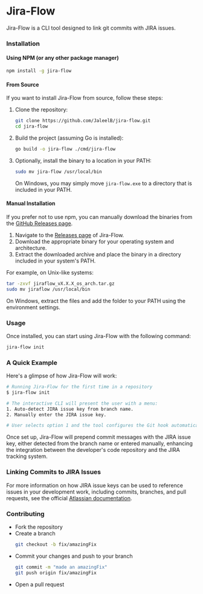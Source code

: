 # Jira-Flow

Jira-Flow is a CLI tool designed to link git commits with JIRA issues.

### Installation

#### Using NPM (or any other package manager)

```sh
npm install -g jira-flow
```

#### From Source

If you want to install Jira-Flow from source, follow these steps:

1. Clone the repository:

   ```bash
   git clone https://github.com/JaleelB/jira-flow.git
   cd jira-flow
   ```

2. Build the project (assuming Go is installed):

   ```bash
   go build -o jira-flow ./cmd/jira-flow
   ```

3. Optionally, install the binary to a location in your PATH:

   ```bash
   sudo mv jira-flow /usr/local/bin
   ```

   On Windows, you may simply move `jira-flow.exe` to a directory that is included in your PATH.

#### Manual Installation

If you prefer not to use npm, you can manually download the binaries from the [GitHub Releases page](https://github.com/JaleelB/jira-flow/releases).

1. Navigate to the [Releases page](https://github.com/JaleelB/jira-flow/releases) of Jira-Flow.
2. Download the appropriate binary for your operating system and architecture.
3. Extract the downloaded archive and place the binary in a directory included in your system's PATH.

For example, on Unix-like systems:

```bash
tar -zxvf jiraflow_vX.X.X_os_arch.tar.gz
sudo mv jiraflow /usr/local/bin
```

On Windows, extract the files and add the folder to your PATH using the environment settings.

### Usage

Once installed, you can start using Jira-Flow with the following command:

```sh
jira-flow init
```

### A Quick Example

Here's a glimpse of how Jira-Flow will work:

```bash
# Running Jira-Flow for the first time in a repository
$ jira-flow init

# The interactive CLI will present the user with a menu:
1. Auto-detect JIRA issue key from branch name.
2. Manually enter the JIRA issue key.

# User selects option 1 and the tool configures the Git hook automatically.

```

Once set up, Jira-Flow will prepend commit messages with the JIRA issue key, either detected from the branch name or entered manually, enhancing the integration between the developer's code repository and the JIRA tracking system.

### Linking Commits to JIRA Issues

For more information on how JIRA issue keys can be used to reference issues in your development work, including commits, branches, and pull requests, see the official [Atlassian documentation](https://support.atlassian.com/jira-software-cloud/docs/reference-issues-in-your-development-work/).

### Contributing

- Fork the repository
- Create a branch
  ```bash
  git checkout -b fix/amazingFix
  ```
- Commit your changes and push to your branch
  ```bash
  git commit -m "made an amazingFix"
  git push origin fix/amazingFix
  ```
- Open a pull request
